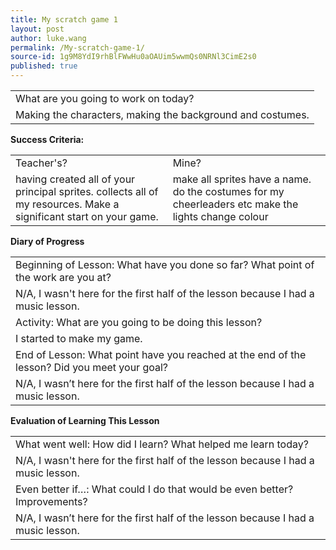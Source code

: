 ```yaml
---
title: My scratch game 1
layout: post
author: luke.wang
permalink: /My-scratch-game-1/
source-id: 1g9M8YdI9rhBlFWwHu0aOAUim5wwmQs0NRNl3CimE2s0
published: true
---
```

<table>
  <tr>
    <td>What are you going to work on today?</td>
  </tr>
  <tr>
    <td>Making the characters, making the background and costumes.</td>
  </tr>
</table>


**Success Criteria:**

<table>
  <tr>
    <td>Teacher's?</td>
    <td>Mine?</td>
  </tr>
  <tr>
    <td>having created all of your principal sprites.
collects all of my resources.
Make a significant start on your game.</td>
    <td>make all sprites have a name.
do the costumes for my cheerleaders etc
make the lights change colour</td>
  </tr>
</table>


**Diary of Progress**

<table>
  <tr>
    <td>Beginning of Lesson: What have you done so far? What point of the work are you at?</td>
  </tr>
  <tr>
    <td>N/A, I wasn't here for the first half of the lesson because I had a music lesson.</td>
  </tr>
  <tr>
    <td>Activity:  What are you going to be doing this lesson? </td>
  </tr>
  <tr>
    <td>I started to make my game.</td>
  </tr>
  <tr>
    <td>End of Lesson: What point have you reached at the end of the lesson? Did you meet your goal? </td>
  </tr>
  <tr>
    <td>N/A, I wasn’t here for the first half of the lesson because I had a music lesson.</td>
  </tr>
</table>


**Evaluation of Learning This Lesson**

<table>
  <tr>
    <td>What went well: How did I learn? What helped me learn today? </td>
  </tr>
  <tr>
    <td>N/A, I wasn't here for the first half of the lesson because I had a music lesson.</td>
  </tr>
  <tr>
    <td>Even better if…: What could I do that would be even better? Improvements? </td>
  </tr>
  <tr>
    <td>N/A, I wasn’t here for the first half of the lesson because I had a music lesson.</td>
  </tr>
</table>


